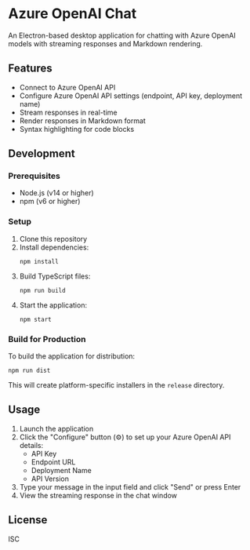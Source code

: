 # Azure OpenAI Chat

An Electron-based desktop application for chatting with Azure OpenAI models with streaming responses and Markdown rendering.

## Features

- Connect to Azure OpenAI API
- Configure Azure OpenAI API settings (endpoint, API key, deployment name)
- Stream responses in real-time
- Render responses in Markdown format
- Syntax highlighting for code blocks

## Development

### Prerequisites

- Node.js (v14 or higher)
- npm (v6 or higher)

### Setup

1. Clone this repository
2. Install dependencies:
   ```
   npm install
   ```
3. Build TypeScript files:
   ```
   npm run build
   ```
4. Start the application:
   ```
   npm start
   ```

### Build for Production

To build the application for distribution:

```
npm run dist
```

This will create platform-specific installers in the `release` directory.

## Usage

1. Launch the application
2. Click the "Configure" button (⚙️) to set up your Azure OpenAI API details:
   - API Key
   - Endpoint URL
   - Deployment Name
   - API Version
3. Type your message in the input field and click "Send" or press Enter
4. View the streaming response in the chat window

## License

ISC